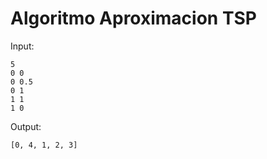 # Algoritmo Aproximacion TSP

Input:
```
5
0 0
0 0.5
0 1
1 1
1 0
```
Output:
```
[0, 4, 1, 2, 3]
```
